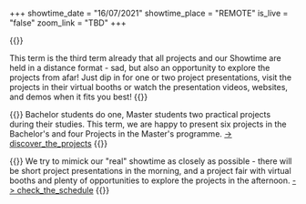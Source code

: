 +++
showtime_date = "16/07/2021"
showtime_place = "REMOTE"
is_live = "false"
zoom_link = "TBD"
+++

{{<teaser category="about showtime" title="Projects over Distance">}}

This term is the third term already that all projects and our Showtime are held in
a distance format - sad, but also an opportunity to explore the projects
from afar! Just dip in for one or two project presentations, visit the projects
in their virtual booths or watch the presentation videos,
websites, and demos when it fits you best!
{{</teaser>}}

{{<teaser category="projects" title="One Term Ten Projects">}}
Bachelor students do one, Master students two practical projects during their studies. This term, we
are happy to present six projects in the Bachelor's and four Projects in the Master's programme.
[-> discover_the_projects](/projects)
{{</teaser>}}

{{<teaser category="schedule" title="Almost as in real life">}}
We try to mimick our "real" showtime as closely as possible - there will be short project presentations in the morning, and
a project fair with virtual booths and plenty of opportunities to explore the projects in the afternoon.
[-> check_the_schedule](/schedule)
{{</teaser>}}
